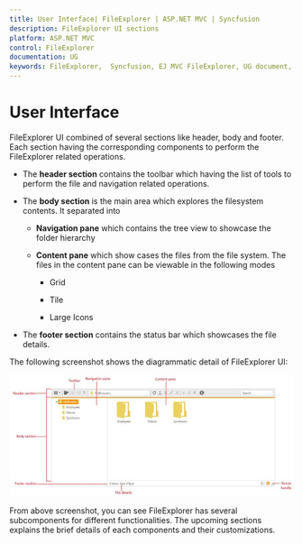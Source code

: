 ```yaml
---
title: User Interface| FileExplorer | ASP.NET MVC | Syncfusion
description: FileExplorer UI sections
platform: ASP.NET MVC
control: FileExplorer
documentation: UG
keywords: FileExplorer,  Syncfusion, EJ MVC FileExplorer, UG document, User interface
---
```

# User Interface
FileExplorer UI combined of several sections like header, body and footer. Each section having the corresponding components to perform the FileExplorer related operations.

* The **header section** contains the toolbar which having the list of tools to perform the file and navigation related operations.

* The **body section** is the main area which explores the filesystem contents. It separated into

  * **Navigation pane** which contains the tree view to showcase the folder hierarchy

  * **Content pane** which show cases the files from the file system. The files in the content pane can be viewable in the following modes

    * Grid

    * Tile

    * Large Icons

* The **footer section** contains the status bar which showcases the file details.

The following screenshot shows the diagrammatic detail of FileExplorer UI:

![](UserInterface_images/UserInterface_img1.jpeg)

From above screenshot, you can see FileExplorer has several subcomponents for different functionalities. The upcoming sections explains the brief details of each components and their customizations.
